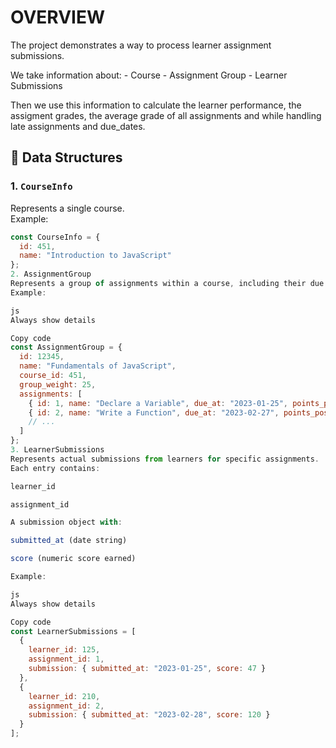 # OVERVIEW
The project demonstrates a way to process learner assignment submissions.

We take information about:
    - Course
    - Assignment Group
    - Learner Submissions

Then we use this information to calculate the learner performance, the assigment grades, the average grade of all assignments and while handling late assignments and due_dates.
## 📂 Data Structures

### 1. `CourseInfo`
Represents a single course.  
Example:
```js
const CourseInfo = {
  id: 451,
  name: "Introduction to JavaScript"
};
2. AssignmentGroup
Represents a group of assignments within a course, including their due dates and points possible.
Example:

js
Always show details

Copy code
const AssignmentGroup = {
  id: 12345,
  name: "Fundamentals of JavaScript",
  course_id: 451,
  group_weight: 25,
  assignments: [
    { id: 1, name: "Declare a Variable", due_at: "2023-01-25", points_possible: 50 },
    { id: 2, name: "Write a Function", due_at: "2023-02-27", points_possible: 150 },
    // ...
  ]
};
3. LearnerSubmissions
Represents actual submissions from learners for specific assignments.
Each entry contains:

learner_id

assignment_id

A submission object with:

submitted_at (date string)

score (numeric score earned)

Example:

js
Always show details

Copy code
const LearnerSubmissions = [
  {
    learner_id: 125,
    assignment_id: 1,
    submission: { submitted_at: "2023-01-25", score: 47 }
  },
  {
    learner_id: 210,
    assignment_id: 2,
    submission: { submitted_at: "2023-02-28", score: 120 }
  }
];